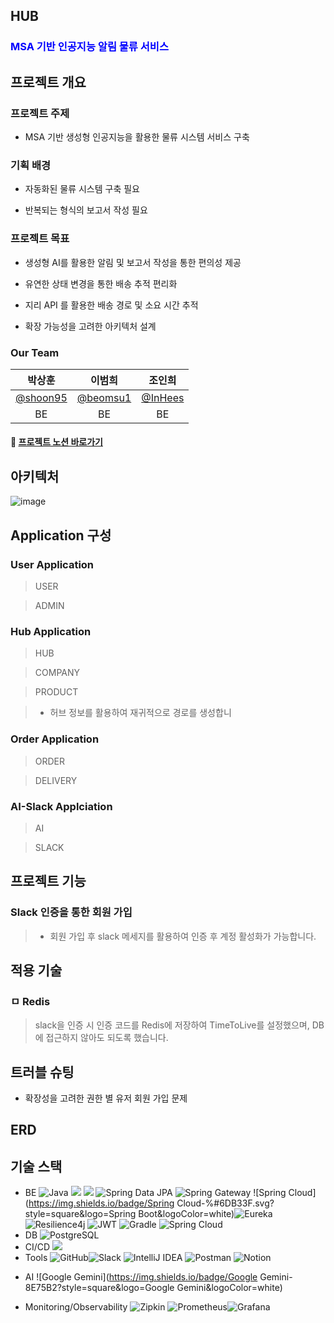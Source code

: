## HUB

### <span style="color:blue">MSA 기반 인공지능 알림 물류 서비스</span>



## 프로젝트 개요

### 프로젝트 주제

* MSA 기반 생성형 인공지능을 활용한 물류 시스템 서비스 구축



### 기획 배경

* 자동화된 물류 시스템 구축 필요

* 반복되는 형식의 보고서 작성 필요



### 프로젝트 목표

* 생성형 AI를 활용한 알림 및 보고서 작성을 통한 편의성 제공

* 유연한 상태 변경을 통한 배송 추적 편리화
* 지리 API 를 활용한 배송 경로 및 소요 시간 추적
* 확장 가능성을 고려한 아키텍처 설계



### Our Team

|                 박상훈                 |                 이범희                 |                조인희                |
| :------------------------------------: | :------------------------------------: | :----------------------------------: |
| [@shoon95](https://github.com/shoon95) | [@beomsu1](https://github.com/beomsu1) | [@InHees](https://github.com/InHeeS) |
|                   BE                   |                   BE                   |                  BE                  |

#### 🚚 [프로젝트 노션 바로가기](https://www.notion.so/HUB_AI_SERVICE-1052ebde9ffc8008a2a8c23f21cab914?pvs=4)



## 아키텍처 

![image](https://github.com/user-attachments/assets/b9644341-8ff8-47d9-8aec-2d5110184175)


## Application 구성

### User Application 

> USER

> ADMIN



### Hub Application

> HUB

> COMPANY

>  PRODUCT

> * 허브 정보를 활용하여 재귀적으로 경로를 생성합니



### Order Application

> ORDER

> DELIVERY
>
> 

### AI-Slack Applciation

> AI

> SLACK



## 프로젝트 기능

### Slack 인증을 통한 회원 가입

> * 회원 가입 후 slack 메세지를 활용하여 인증 후 계정 활성화가 가능합니다.



## 적용 기술

### ㅁ Redis

> slack을  인증 시 인증 코드를 Redis에 저장하여 TimeToLive를 설정했으며, DB에 접근하지 않아도 되도록 했습니다.



## 트러블 슈팅

* 확장성을 고려한 권한 별 유저 회원 가입 문제



## ERD





## 기술 스택

- BE ![Java](https://img.shields.io/badge/Java17-%23ED8B00.svg?style=square&logo=openjdk&logoColor=white) <img src="https://img.shields.io/badge/Spring%20Boot-6DB33F?style=square&logo=springboot&logoColor=white"> <img src="https://img.shields.io/badge/Spring Security-6DB33F?style=square&logo=Spring Security&logoColor=white"> ![Spring Data JPA](https://img.shields.io/badge/Spring%20Data%20JPA-6DB33F?style=square&logo=Spring&logoColor=white) ![Spring Gateway](https://img.shields.io/badge/Spring%20Gateway-6DB33F?style=square&logo=Spring&logoColor=white) ![Spring Cloud](https://img.shields.io/badge/Spring Cloud-%#6DB33F.svg?style=square&logo=Spring Boot&logoColor=white)![Eureka](https://img.shields.io/badge/Eureka-6DB33F?style=square&logo=Spring&logoColor=white)![Resilience4j](https://img.shields.io/badge/Resilience4j-6DB33F?style=square&logo=Spring&logoColor=white) ![JWT](https://img.shields.io/badge/JWT-black?style=square&logo=JSON%20web%20tokens) ![Gradle](https://img.shields.io/badge/Gradle-02303A.svg?style=square&logo=Gradle&logoColor=white)  ![Spring Cloud](https://img.shields.io/badge/Spring%20Cloud-6DB33F?style=square&logo=Spring&logoColor=white)
- DB ![PostgreSQL](https://img.shields.io/badge/PostgreSQL-4169E1.svg?style=square&logo=PostgreSQL&logoColor=white)
- CI/CD  <img src="https://img.shields.io/badge/Docker-%230db7ed.svg?style=square&logo=docker&logoColor=white">
- Tools ![GitHub](https://img.shields.io/badge/Github-%23121011.svg?style=square&logo=github&logoColor=white)![Slack](https://img.shields.io/badge/Slack-4A154B?style=square&logo=slack&logoColor=white) ![IntelliJ IDEA](https://img.shields.io/badge/IntelliJ%20IDEA-000000.svg?style=square&logo=intellij-idea&logoColor=white) ![Postman](https://img.shields.io/badge/Postman-FF6C37?style=square&logo=postman&logoColor=white) ![Notion](https://img.shields.io/badge/Notion-%23000000.svg?style=square&logo=notion&logoColor=white)

* AI ![Google Gemini](https://img.shields.io/badge/Google Gemini-8E75B2?style=square&logo=Google Gemini&logoColor=white)

* Monitoring/Observability ![Zipkin](https://img.shields.io/badge/Zipkin-black?style=square&logo=Zipkin&logoColor=white) ![Prometheus](https://img.shields.io/badge/Prometheus-E6522C?style=square&logo=Prometheus&logoColor=white)![Grafana](https://img.shields.io/badge/Grafana-F46800?style=square&logo=Grafana&logoColor=white)

